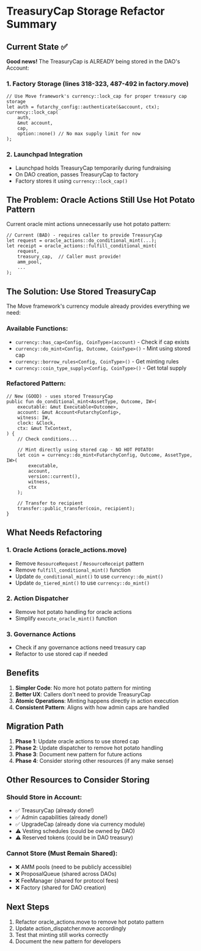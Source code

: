 # TreasuryCap Storage Refactor Summary

## Current State ✅
**Good news!** The TreasuryCap is ALREADY being stored in the DAO's Account:

### 1. Factory Storage (lines 318-323, 487-492 in factory.move)
```move
// Use Move framework's currency::lock_cap for proper treasury cap storage
let auth = futarchy_config::authenticate(&account, ctx);
currency::lock_cap(
    auth,
    &mut account,
    cap,
    option::none() // No max supply limit for now
);
```

### 2. Launchpad Integration
- Launchpad holds TreasuryCap temporarily during fundraising
- On DAO creation, passes TreasuryCap to factory
- Factory stores it using `currency::lock_cap()`

## The Problem: Oracle Actions Still Use Hot Potato Pattern

Current oracle mint actions unnecessarily use hot potato pattern:
```move
// Current (BAD) - requires caller to provide TreasuryCap
let request = oracle_actions::do_conditional_mint(...);
let receipt = oracle_actions::fulfill_conditional_mint(
    request,
    treasury_cap,  // Caller must provide!
    amm_pool,
    ...
);
```

## The Solution: Use Stored TreasuryCap

The Move framework's currency module already provides everything we need:

### Available Functions:
- `currency::has_cap<Config, CoinType>(account)` - Check if cap exists
- `currency::do_mint<Config, Outcome, CoinType>()` - Mint using stored cap
- `currency::borrow_rules<Config, CoinType>()` - Get minting rules
- `currency::coin_type_supply<Config, CoinType>()` - Get total supply

### Refactored Pattern:
```move
// New (GOOD) - uses stored TreasuryCap
public fun do_conditional_mint<AssetType, Outcome, IW>(
    executable: &mut Executable<Outcome>,
    account: &mut Account<FutarchyConfig>,
    witness: IW,
    clock: &Clock,
    ctx: &mut TxContext,
) {
    // Check conditions...
    
    // Mint directly using stored cap - NO HOT POTATO!
    let coin = currency::do_mint<FutarchyConfig, Outcome, AssetType, IW>(
        executable,
        account,
        version::current(),
        witness,
        ctx
    );
    
    // Transfer to recipient
    transfer::public_transfer(coin, recipient);
}
```

## What Needs Refactoring

### 1. Oracle Actions (oracle_actions.move)
- Remove `ResourceRequest` / `ResourceReceipt` pattern
- Remove `fulfill_conditional_mint()` function
- Update `do_conditional_mint()` to use `currency::do_mint()`
- Update `do_tiered_mint()` to use `currency::do_mint()`

### 2. Action Dispatcher
- Remove hot potato handling for oracle actions
- Simplify `execute_oracle_mint()` function

### 3. Governance Actions
- Check if any governance actions need treasury cap
- Refactor to use stored cap if needed

## Benefits

1. **Simpler Code**: No more hot potato pattern for minting
2. **Better UX**: Callers don't need to provide TreasuryCap
3. **Atomic Operations**: Minting happens directly in action execution
4. **Consistent Pattern**: Aligns with how admin caps are handled

## Migration Path

1. **Phase 1**: Update oracle actions to use stored cap
2. **Phase 2**: Update dispatcher to remove hot potato handling
3. **Phase 3**: Document new pattern for future actions
4. **Phase 4**: Consider storing other resources (if any make sense)

## Other Resources to Consider Storing

### Should Store in Account:
- ✅ TreasuryCap (already done!)
- ✅ Admin capabilities (already done!)
- ✅ UpgradeCap (already done via currency module)
- ⚠️ Vesting schedules (could be owned by DAO)
- ⚠️ Reserved tokens (could be in DAO treasury)

### Cannot Store (Must Remain Shared):
- ❌ AMM pools (need to be publicly accessible)
- ❌ ProposalQueue (shared across DAOs)
- ❌ FeeManager (shared for protocol fees)
- ❌ Factory (shared for DAO creation)

## Next Steps

1. Refactor oracle_actions.move to remove hot potato pattern
2. Update action_dispatcher.move accordingly
3. Test that minting still works correctly
4. Document the new pattern for developers
